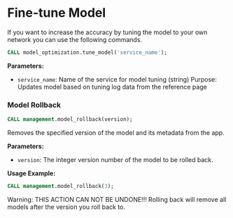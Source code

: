 # Fine-tune Model

If you want to increase the accuracy by tuning the model to your own network you can use the following commands.

```sql
CALL model_optimization.tune_model('service_name');
```
**Parameters:**
- `service_name`: Name of the service for model tuning (string)
Purpose: Updates model based on tuning log data from the reference page

### Model Rollback
```sql
CALL management.model_rollback(version);
```
Removes the specified version of the model and its metadata from the app.

**Parameters:**  
- `version`: The integer version number of the model to be rolled back.

**Usage Example:**  
```sql
CALL management.model_rollback(3);
```

Warning: THIS ACTION CAN NOT BE UNDONE!!!  Rolling back will remove all models after the version you roll back to. 
